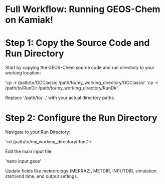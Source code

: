 # Full Workflow: Running GEOS-Chem on Kamiak!
# Step 1: Copy the Source Code and Run Directory
Start by copying the GEOS-Chem source code and run directory to your working location:

'cp -r /path/to/GCClassic /path/to/my_working_directory/GCClassic'
'cp -r /path/to/RunDir /path/to/my_working_directory/RunDir'

Replace '/path/to/...' with your actual directory paths.
# Step 2: Configure the Run Directory
Navigate to your Run Directory:

'cd /path/to/my_working_directory/RunDir'

Edit the main input file:

'nano input.geos'

Update fields like meteorology (MERRA2), METDIR, INPUTDIR, simulation start/end time, and output settings.

